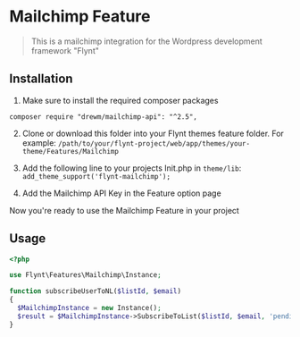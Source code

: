# Mailchimp Feature

> This is a mailchimp integration for the Wordpress development framework "Flynt"

## Installation

1. Make sure to install the required composer packages

```
composer require "drewm/mailchimp-api": "^2.5",
```

2. Clone or download this folder into your Flynt themes feature folder. For example: `/path/to/your/flynt-project/web/app/themes/your-theme/Features/Mailchimp`

3. Add the following line to your projects Init.php in `theme/lib`: `add_theme_support('flynt-mailchimp');`

4. Add the Mailchimp API Key in the Feature option page

Now you're ready to use the Mailchimp Feature in your project

## Usage

```php
<?php

use Flynt\Features\Mailchimp\Instance;

function subscribeUserToNL($listId, $email)
{
  $MailchimpInstance = new Instance();
  $result = $MailchimpInstance->SubscribeToList($listId, $email, 'pending');
}
```
